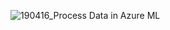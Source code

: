 ![190416_Process Data in Azure ML](https://user-images.githubusercontent.com/47211162/56337914-ac232b80-61e2-11e9-9aae-c5ba5b00cfff.png)
